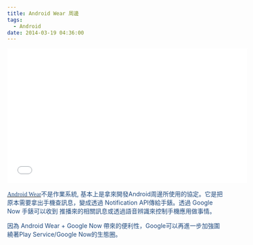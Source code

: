 ```yaml
---
title: Android Wear 周邊
tags:
  - Android
date: 2014-03-19 04:36:00
---
```


<iframe allowfullscreen="" frameborder="0" height="315" src="//www.youtube.com/embed/1dQf0sANoDw" width="560"></iframe>

[<span lang="EN-US" style="color: #1f497d; font-family: &quot;Calibri&quot;,&quot;sans-serif&quot;;">Android Wear</span>](http://developer.android.com/wear/index.html)<span style="color: #1f497d;">不是作業系統, </span><span style="color: #1f497d;"><span style="color: #1f497d;">基本上是拿來開發Android周邊所使用的協定。</span>它是把原本需要拿出手機查訊息，變成透過 Notification API傳給手錶。透過</span><span style="color: #1f497d;"> Google Now</span><span style="color: #1f497d;"> </span><span style="color: #1f497d;"><span style="color: #1f497d;">手錶可以收到</span></span>
<span style="color: #1f497d;"><span style="color: #1f497d;"><span style="color: #1f497d;">推播來的相關訊息或</span></span>透過語音辨識來控制手機應用做事情。</span>

<span style="color: #1f497d;">因為 Android Wear + Google Now 帶來的便利性，Google可以再進一步加強圍繞著Play Service/Google Now的生態圈。</span>